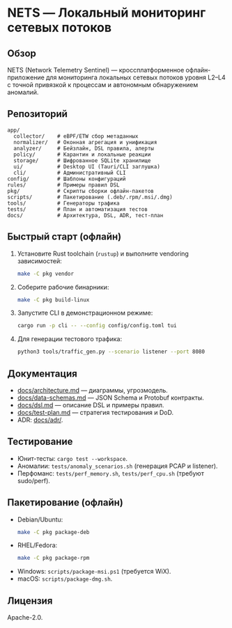 # NETS — Локальный мониторинг сетевых потоков

## Обзор
NETS (Network Telemetry Sentinel) — кроссплатформенное офлайн-приложение для мониторинга локальных сетевых потоков уровня L2–L4 с точной привязкой к процессам и автономным обнаружением аномалий.

## Репозиторий
```
app/
  collector/    # eBPF/ETW сбор метаданных
  normalizer/   # Оконная агрегация и унификация
  analyzer/     # Бейзлайн, DSL правила, алерты
  policy/       # Карантин и локальные реакции
  storage/      # Шифрованное SQLite хранилище
  ui/           # Desktop UI (Tauri/CLI заглушка)
  cli/          # Административный CLI
config/         # Шаблоны конфигураций
rules/          # Примеры правил DSL
pkg/            # Скрипты сборки офлайн-пакетов
scripts/        # Пакетирование (.deb/.rpm/.msi/.dmg)
tools/          # Генераторы трафика
tests/          # План и автоматизация тестов
docs/           # Архитектура, DSL, ADR, тест-план
```

## Быстрый старт (офлайн)
1. Установите Rust toolchain (`rustup`) и выполните vendoring зависимостей:
   ```bash
   make -C pkg vendor
   ```
2. Соберите рабочие бинарники:
   ```bash
   make -C pkg build-linux
   ```
3. Запустите CLI в демонстрационном режиме:
   ```bash
   cargo run -p cli -- --config config/config.toml tui
   ```
4. Для генерации тестового трафика:
   ```bash
   python3 tools/traffic_gen.py --scenario listener --port 8080
   ```

## Документация
* [docs/architecture.md](docs/architecture.md) — диаграммы, угрозмодель.
* [docs/data-schemas.md](docs/data-schemas.md) — JSON Schema и Protobuf контракты.
* [docs/dsl.md](docs/dsl.md) — описание DSL и примеры правил.
* [docs/test-plan.md](docs/test-plan.md) — стратегия тестирования и DoD.
* ADR: [docs/adr/](docs/adr/).

## Тестирование
* Юнит-тесты: `cargo test --workspace`.
* Аномалии: `tests/anomaly_scenarios.sh` (генерация PCAP и listener).
* Перфоманс: `tests/perf_memory.sh`, `tests/perf_cpu.sh` (требуют sudo/perf).

## Пакетирование (офлайн)
* Debian/Ubuntu:
  ```bash
  make -C pkg package-deb
  ```
* RHEL/Fedora:
  ```bash
  make -C pkg package-rpm
  ```
* Windows: `scripts/package-msi.ps1` (требуется WiX).
* macOS: `scripts/package-dmg.sh`.

## Лицензия
Apache-2.0.
